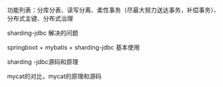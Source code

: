 功能列表：分库分表、读写分离、柔性事务（尽最大努力送达事务，补偿事务）、分布式主键、分布式治理

sharding-jdbc 解决的问题

springboot + mybatis + sharding-jdbc  基本使用

sharding -jdbc源码和原理

mycat的对比，mycat的原理和源码


